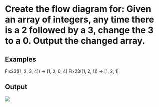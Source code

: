 # Create the flow diagram for: Given an array of integers, any time there is a 2 followed by a 3, change the 3 to a 0. Output the changed array. 

## Examples

Fix23([1, 2, 3, 4]) → [1, 2, 0, 4]
Fix23([1, 2, 1]) → [1, 2, 1]

## Output

![](quiz40out.jpeg)
